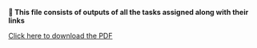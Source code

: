 **📄 This file consists of outputs of all the tasks assigned along with their links**

[Click here to download the PDF](https://github.com/BhavyaYeluri-9395/files/raw/main/MERN_tasks_from_27_5_to_5_6.pdf)
